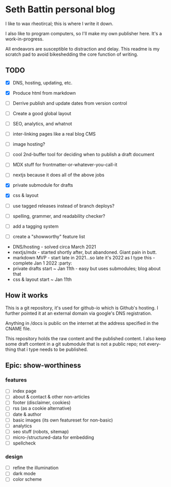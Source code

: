 Seth Battin personal blog
=========================
I like to wax rheotircal; this is where I write it down.

I also like to program computers, so I'll make my own publisher here.  It's 
a work-in-progress.

All endeavors are susceptible to distraction and delay.  This readme is my 
scratch pad to avoid bikeshedding the core function of writing.

TODO
----
- [x] DNS, hosting, updating, etc.
- [x] Produce html from markdown
- [ ] Derrive publish and update dates from version control
- [ ] Create a good global layout
- [ ] SEO, analytics, and whatnot
- [ ] inter-linking pages like a real blog CMS
- [ ] image hosting?
- [ ] cool 2nd-buffer tool for deciding when to publish a draft document
- [ ] MDX stuff for frontmatter-or-whatever-you-call-it
- [ ] nextjs because it does all of the above jobs
- [x] private submodule for drafts
- [x] css & layout
- [ ] use tagged releases instead of branch deploys?
- [ ] spelling, grammer, and readability checker?
- [ ] add a tagging system
- [ ] create a "showworthy" feature list


- DNS/hosting - solved circa March 2021
- nextjs/mdx - started shortly after, but abandoned.  Giant pain in butt.
- markdown MVP - start late in 2021...so late it's 2022 as I type this - complete Jan 1 2022 :party:
- private drafts start ~ Jan 11th - easy but uses submodules; blog about that
- css & layout start ~ Jan 11th


How it works
------------

This is a git repository, it's used for github-io which is Github's hosting. I
further pointed it at an external domain via google's DNS registration.

Anything in /docs is public on the internet at the address specified in the 
CNAME file.

This repository holds the raw content and the published content.  I also keep 
some draft content in a git submodule that is not a public repo; not every-
thing that i type needs to be published.


Epic: show-worthiness
---------------------

### features
- [ ] index page
- [ ] about & contact & other non-articles
- [ ] footer (disclaimer, cookies)
- [ ] rss (as a cookie alternative)
- [ ] date & author
- [ ] basic images (its own featureset for non-basic)
- [ ] analytics
- [ ] seo stuff (robots, sitemap)
- [ ] micro-/structured-data for embedding
- [ ] spellcheck

### design
- [ ] refine the illumination
- [ ] dark mode
- [ ] color scheme
